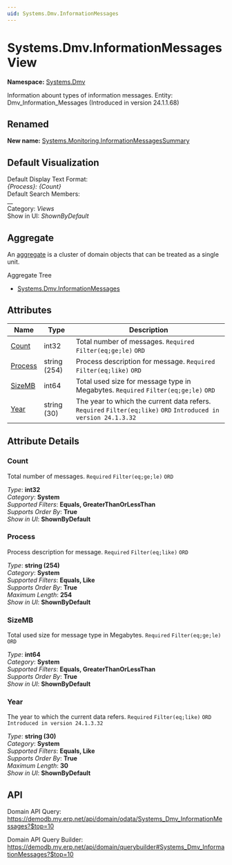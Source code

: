 ```yaml
---
uid: Systems.Dmv.InformationMessages
---
```

# Systems.Dmv.InformationMessages View

**Namespace:** [Systems.Dmv](Systems.Dmv.md)  

Information abount types of information messages. Entity: Dmv_Information_Messages (Introduced in version 24.1.1.68)
## Renamed
**New name:** [Systems.Monitoring.InformationMessagesSummary](Systems.Monitoring.InformationMessagesSummary.md)  



## Default Visualization
Default Display Text Format:  
_{Process}: {Count}_  
Default Search Members:  
__  
Category:  _Views_  
Show in UI:  _ShownByDefault_  

## Aggregate
An [aggregate](https://docs.erp.net/tech/advanced/concepts/aggregates.html) is a cluster of domain objects that can be treated as a single unit.  

Aggregate Tree  
* [Systems.Dmv.InformationMessages](Systems.Dmv.InformationMessages.md)  

## Attributes

| Name | Type | Description |
| ---- | ---- | --- |
| [Count](Systems.Dmv.InformationMessages.md#count) | int32 | Total number of messages. `Required` `Filter(eq;ge;le)` `ORD` 
| [Process](Systems.Dmv.InformationMessages.md#process) | string (254) | Process description for message. `Required` `Filter(eq;like)` `ORD` 
| [SizeMB](Systems.Dmv.InformationMessages.md#sizemb) | int64 | Total used size for message type in Megabytes. `Required` `Filter(eq;ge;le)` `ORD` 
| [Year](Systems.Dmv.InformationMessages.md#year) | string (30) | The year to which the current data refers. `Required` `Filter(eq;like)` `ORD` `Introduced in version 24.1.3.32` 


## Attribute Details

### Count

Total number of messages. `Required` `Filter(eq;ge;le)` `ORD`

_Type_: **int32**  
_Category_: **System**  
_Supported Filters_: **Equals, GreaterThanOrLessThan**  
_Supports Order By_: **True**  
_Show in UI_: **ShownByDefault**  

### Process

Process description for message. `Required` `Filter(eq;like)` `ORD`

_Type_: **string (254)**  
_Category_: **System**  
_Supported Filters_: **Equals, Like**  
_Supports Order By_: **True**  
_Maximum Length_: **254**  
_Show in UI_: **ShownByDefault**  

### SizeMB

Total used size for message type in Megabytes. `Required` `Filter(eq;ge;le)` `ORD`

_Type_: **int64**  
_Category_: **System**  
_Supported Filters_: **Equals, GreaterThanOrLessThan**  
_Supports Order By_: **True**  
_Show in UI_: **ShownByDefault**  

### Year

The year to which the current data refers. `Required` `Filter(eq;like)` `ORD` `Introduced in version 24.1.3.32`

_Type_: **string (30)**  
_Category_: **System**  
_Supported Filters_: **Equals, Like**  
_Supports Order By_: **True**  
_Maximum Length_: **30**  
_Show in UI_: **ShownByDefault**  


## API

Domain API Query:
<https://demodb.my.erp.net/api/domain/odata/Systems_Dmv_InformationMessages?$top=10>

Domain API Query Builder:
<https://demodb.my.erp.net/api/domain/querybuilder#Systems_Dmv_InformationMessages?$top=10>

